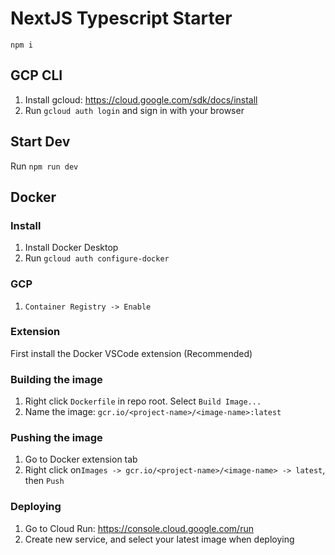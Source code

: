 # NextJS Typescript Starter

`npm i`

## GCP CLI

1. Install gcloud: <https://cloud.google.com/sdk/docs/install>
2. Run `gcloud auth login` and sign in with your browser

## Start Dev

Run `npm run dev`

## Docker

### Install

1. Install Docker Desktop
2. Run `gcloud auth configure-docker`

### GCP

1. `Container Registry -> Enable`

### Extension

First install the Docker VSCode extension (Recommended)

### Building the image

1. Right click `Dockerfile` in repo root. Select `Build Image...`
2. Name the image: `gcr.io/<project-name>/<image-name>:latest`

### Pushing the image

1. Go to Docker extension tab
2. Right click on`Images -> gcr.io/<project-name>/<image-name> -> latest`, then `Push`

### Deploying

1. Go to Cloud Run: <https://console.cloud.google.com/run>
2. Create new service, and select your latest image when deploying
